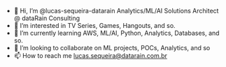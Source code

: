 - 👋 Hi, I’m @lucas-sequeira-datarain Analytics/ML/AI Solutions Architect @ dataRain Consulting
- 👀 I’m interested in TV Series, Games, Hangouts, and so.
- 🌱 I’m currently learning AWS, ML/AI, Python, Analytics, Databases, and so.
- 💞️ I’m looking to collaborate on ML projects, POCs, Analytics, and so
- 📫 How to reach me lucas.sequeira@datarain.com.br

<!---
lucas-sequeira-datarain/lucas-sequeira-datarain is a ✨ special ✨ repository because its `README.md` (this file) appears on your GitHub profile.
You can click the Preview link to take a look at your changes.
--->
